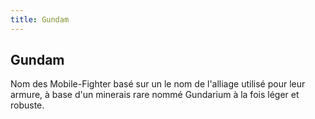 ```yaml
---
title: Gundam
---
```


Gundam
------

Nom des Mobile-Fighter basé sur un le nom de l'alliage utilisé pour leur armure, à base d'un minerais rare nommé Gundarium à la fois léger et robuste.

